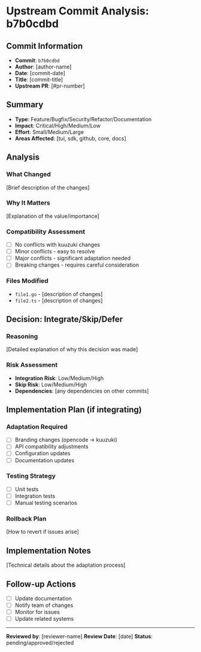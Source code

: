 # Upstream Commit Analysis: b7b0cdbd

## Commit Information
- **Commit**: `b7b0cdbd`
- **Author**: [author-name]
- **Date**: [commit-date]
- **Title**: [commit-title]
- **Upstream PR**: [#pr-number]

## Summary
- **Type**: Feature/Bugfix/Security/Refactor/Documentation
- **Impact**: Critical/High/Medium/Low
- **Effort**: Small/Medium/Large
- **Areas Affected**: [tui, sdk, github, core, docs]

## Analysis

### What Changed
[Brief description of the changes]

### Why It Matters
[Explanation of the value/importance]

### Compatibility Assessment
- [ ] No conflicts with kuuzuki changes
- [ ] Minor conflicts - easy to resolve
- [ ] Major conflicts - significant adaptation needed
- [ ] Breaking changes - requires careful consideration

### Files Modified
- `file1.go` - [description of changes]
- `file2.ts` - [description of changes]

## Decision: Integrate/Skip/Defer

### Reasoning
[Detailed explanation of why this decision was made]

### Risk Assessment
- **Integration Risk**: Low/Medium/High
- **Skip Risk**: Low/Medium/High
- **Dependencies**: [any dependencies on other commits]

## Implementation Plan (if integrating)

### Adaptation Required
- [ ] Branding changes (opencode → kuuzuki)
- [ ] API compatibility adjustments
- [ ] Configuration updates
- [ ] Documentation updates

### Testing Strategy
- [ ] Unit tests
- [ ] Integration tests
- [ ] Manual testing scenarios

### Rollback Plan
[How to revert if issues arise]

## Implementation Notes
[Technical details about the adaptation process]

## Follow-up Actions
- [ ] Update documentation
- [ ] Notify team of changes
- [ ] Monitor for issues
- [ ] Update related systems

---
**Reviewed by**: [reviewer-name]
**Review Date**: [date]
**Status**: pending/approved/rejected